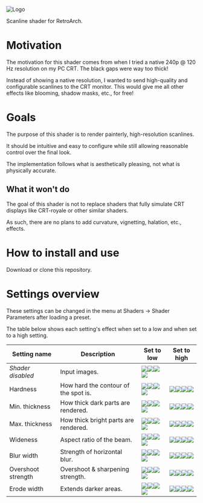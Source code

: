 ![Logo](assets/logo.png?raw=true "Logo")

Scanline shader for RetroArch.

# Motivation
The motivation for this shader comes from when I tried a native 240p @ 120 Hz resolution on my PC CRT.
The black gaps were way too thick!

Instead of showing a native resolution, I wanted to send high-quality and configurable scanlines to the CRT monitor.
This would give me all other effects like blooming, shadow masks, etc., for free!

# Goals
The purpose of this shader is to render painterly, high-resolution scanlines.

It should be intuitive and easy to configure while still allowing reasonable control over the final look.

The implementation follows what is aesthetically pleasing, not what is physically accurate.

## What it won't do
The goal of this shader is not to replace shaders that fully simulate CRT displays like CRT-royale or other similar shaders.

As such, there are no plans to add curvature, vignetting, halation, etc., effects.

# How to install and use
Download or clone this repository. 

# Settings overview
These settings can be changed in the menu at Shaders -> Shader Parameters after loading a preset.

The table below shows each setting's effect when set to a low and when set to a high setting.

| **Setting name**   | Description                          | **Set to low** | **Set to high** |
|--------------------|--------------------------------------|----------------|-----------------|
| _Shader disabled_  | Input images.                        |![](assets/settings/orig_crono.jpg?raw=true " ")![](assets/settings/orig_link.jpg?raw=true " ")![](assets/settings/orig_ness.jpg?raw=true " ")![](assets/settings/orig_sonic.jpg?raw=true " ") |                 |
| Hardness           | How hard the contour of the spot is. | ![](assets/settings/soft_crono.jpg?raw=true " ")![](assets/settings/soft_link.jpg?raw=true " ")![](assets/settings/soft_ness.jpg?raw=true " ")![](assets/settings/soft_sonic.jpg?raw=true " ")           | ![](assets/settings/hard_crono.jpg?raw=true " ")![](assets/settings/hard_link.jpg?raw=true " ")![](assets/settings/hard_ness.jpg?raw=true " ")![](assets/settings/hard_sonic.jpg?raw=true " ")            |
| Min. thickness     | How thick dark parts are rendered.   | ![](assets/settings/minthin_crono.jpg?raw=true " ")![](assets/settings/minthin_link.jpg?raw=true " ")![](assets/settings/minthin_ness.jpg?raw=true " ")![](assets/settings/minthin_sonic.jpg?raw=true " ")        | ![](assets/settings/minthick_crono.jpg?raw=true " ")![](assets/settings/minthick_link.jpg?raw=true " ")![](assets/settings/minthick_ness.jpg?raw=true " ")![](assets/settings/minthick_sonic.jpg?raw=true " ")        |
| Max. thickness     | How thick bright parts are rendered. | ![](assets/settings/mthin_crono.jpg?raw=true " ")![](assets/settings/mthin_link.jpg?raw=true " ")![](assets/settings/mthin_ness.jpg?raw=true " ")![](assets/settings/mthin_sonic.jpg?raw=true " ")          | ![](assets/settings/mthick_crono.jpg?raw=true " ")![](assets/settings/mthick_link.jpg?raw=true " ")![](assets/settings/mthick_ness.jpg?raw=true " ")![](assets/settings/mthick_sonic.jpg?raw=true " ")          |
| Wideness           | Aspect ratio of the beam.            | ![](assets/settings/narrow_crono.jpg?raw=true " ")![](assets/settings/narrow_link.jpg?raw=true " ")![](assets/settings/narrow_ness.jpg?raw=true " ")![](assets/settings/narrow_sonic.jpg?raw=true " ")         | ![](assets/settings/wide_crono.jpg?raw=true " ")![](assets/settings/wide_link.jpg?raw=true " ")![](assets/settings/wide_ness.jpg?raw=true " ")![](assets/settings/wide_sonic.jpg?raw=true " ")            |
| Blur width         | Strength of horizontal blur.         | ![](assets/settings/sharp_crono.jpg?raw=true " ")![](assets/settings/sharp_link.jpg?raw=true " ")![](assets/settings/sharp_ness.jpg?raw=true " ")![](assets/settings/sharp_sonic.jpg?raw=true " ")          | ![](assets/settings/blurry_crono.jpg?raw=true " ")![](assets/settings/blurry_link.jpg?raw=true " ")![](assets/settings/blurry_ness.jpg?raw=true " ")![](assets/settings/blurry_sonic.jpg?raw=true " ")          |
| Overshoot strength | Overshoot & sharpening strength.     | ![](assets/settings/nons_crono.jpg?raw=true " ")![](assets/settings/nons_link.jpg?raw=true " ")![](assets/settings/nons_ness.jpg?raw=true " ")![](assets/settings/nons_sonic.jpg?raw=true " ")           | ![](assets/settings/sharpened_crono.jpg?raw=true " ")![](assets/settings/sharpened_link.jpg?raw=true " ")![](assets/settings/sharpened_ness.jpg?raw=true " ")![](assets/settings/sharpened_sonic.jpg?raw=true " ")       |
| Erode width        | Extends darker areas.                | ![](assets/settings/nerod_crono.jpg?raw=true " ")![](assets/settings/nerod_link.jpg?raw=true " ")![](assets/settings/nerod_ness.jpg?raw=true " ")![](assets/settings/nerod_sonic.jpg?raw=true " ")          | ![](assets/settings/erod_crono.jpg?raw=true " ")![](assets/settings/erod_link.jpg?raw=true " ")![](assets/settings/erod_ness.jpg?raw=true " ")![](assets/settings/erod_sonic.jpg?raw=true " ")          |
